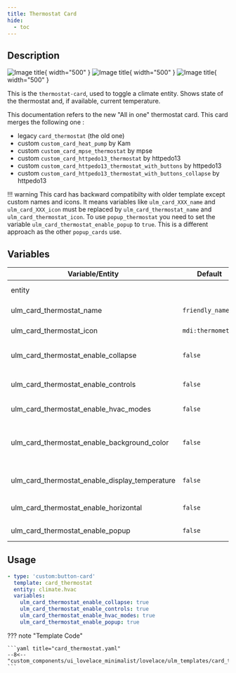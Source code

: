 ```yaml
---
title: Thermostat Card
hide:
  - toc
---
```

<!-- markdownlint-disable MD046 -->

## Description

![Image title](../../assets/img/ulm_cards/card_thermostat.png){ width="500" }
![Image title](../../assets/img/ulm_cards/card_thermostat_with_controls.png){ width="500" }
![Image title](../../assets/img/ulm_cards/card_thermostat_with_hvac_and_color.png){ width="500" }

This is the `thermostat-card`, used to toggle a climate entity. Shows state of the thermostat and, if available, current temperature.

This documentation refers to the new "All in one" thermostat card.
This card merges the following one :

- legacy `card_thermostat` (the old one)
- custom `custom_card_heat_pump` by Kam
- custom `custom_card_mpse_thermostat` by mpse
- custom `custom_card_httpedo13_thermostat` by httpedo13
- custom `custom_card_httpedo13_thermostat_with_buttons` by httpedo13
- custom `custom_card_httpedo13_thermostat_with_buttons_collapse` by httpedo13

!!! warning
    This card has backward compatibilty with older template except custom names and icons. It means variables like `ulm_card_XXX_name` and `ulm_card_XXX_icon` must be replaced by `ulm_card_thermostat_name` and `ulm_card_thermostat_icon`.
    To use `popup_thermostat` you need to set the variable `ulm_card_thermostat_enable_popup` to `true`. This is a different approach as the other `popup_cards` use.

## Variables

| Variable/Entity                                 | Default           | Required         | Notes          | Requirement |
|-------------------------------------------------|-------------------|------------------|----------------|-------------|
| entity                                          |                   | :material-check: | Your HA entity |             |
| ulm_card_thermostat_name                        | `friendly_name`   | :material-close: | Customize name |             |
| ulm_card_thermostat_icon                        | `mdi:thermometer` | :material-close: | Customize icon |             |
| ulm_card_thermostat_enable_collapse             | `false`           | :material-close: | Collapse controls when off | Need `ulm_card_thermostat_enable_controls: true` |
| ulm_card_thermostat_enable_controls             | `false`           | :material-close: | Enable temperature control | |
| ulm_card_thermostat_enable_hvac_modes           | `false`           | :material-close: | Enable HVAC modes control | |
| ulm_card_thermostat_enable_background_color     | `false`           | :material-close: | Enable background color when cooling or heating | |
| ulm_card_thermostat_enable_display_temperature  | `false`           | :material-close: | Display  current temperature on top right | |
| ulm_card_thermostat_enable_horizontal           | `false`           | :material-close: | Enable horizontal card| Need `ulm_card_thermostat_enable_controls: true` |
| ulm_card_thermostat_enable_popup                | `false`           | :material-close: | Enable `popup_thermostat` | |

## Usage

```yaml
- type: 'custom:button-card'
  template: card_thermostat
  entity: climate.hvac
  variables:
    ulm_card_thermostat_enable_collapse: true
    ulm_card_thermostat_enable_controls: true
    ulm_card_thermostat_enable_hvac_modes: true
    ulm_card_thermostat_enable_popup: true
```

??? note "Template Code"

    ```yaml title="card_thermostat.yaml"
    --8<-- "custom_components/ui_lovelace_minimalist/lovelace/ulm_templates/card_templates/cards/card_thermostat.yaml"
    ```
